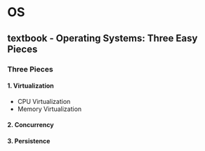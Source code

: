 # OS
## textbook - Operating Systems: Three Easy Pieces
### Three Pieces
#### 1. Virtualization
  - CPU Virtualization 
  - Memory Virtualization
#### 2. Concurrency
#### 3. Persistence

